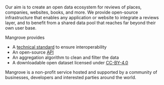 Our aim is to create an open data ecosystem for reviews of places, companies, websites, books, and more. We provide open-source infrastructure that enables any application or website to integrate a reviews layer, and to benefit from a shared data pool that reaches far beyond their own user base.

Mangrove provides
* A [technical standard](https://gitlab.com/plantingspace/mangrove/-/blob/master/Mangrove_Review_Standard.md) to ensure interoperability
* An open-source [API](https://api.mangrove.reviews/swagger-ui/index.html)
* An aggregation algorithm to clean and filter the data
* A downloadable open dataset licensed under [CC-BY-4.0](https://creativecommons.org/licenses/by/4.0/)

Mangrove is a non-profit service hosted and supported by a community of businesses, developers and interested parties around the world.
